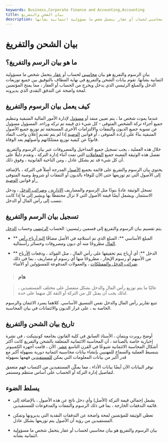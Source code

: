 ```yaml
---
keywords: Business,Corporate Finance and Accounting,Accounting
title: بيان الشحن والتفريغ
description: بيان الرسوم والتفريغ هو بيان محاسبي لحساب أو عقار يتحمل شخص ما مسؤولية ائتمانية بشأنها.
---
```


# بيان الشحن والتفريغ
## ما هو بيان الرسم والتفريغ؟

بيان الرسوم والتفريغ هو بيان [محاسبي](/accounting) لحساب أو [عقار](/estate) يتحمل شخص ما مسؤولية ائتمانية بشأنها. تقوم بيانات الشحن والتفريغ في نهاية المطاف بالتوفيق بين جميع توزيعات الدخل والمبلغ الرئيسي الذي يدخل ويخرج من الحساب أو العقار ، مما يمنح المؤتمنين لمحة واضحة عن التدفق النقدي الذي يديرونه.

## كيف يعمل بيان الرسوم والتفريغ

عندما يموت شخص ما ، يتم تعيين منفذ أو [مسؤول](/administrator) لإدارة الأمور المالية المتبقية وتنظيم جميع أجزاء تركة الشخص المتوفى - كل شيء ذي قيمة تم تركه وراءه. المسؤول مسؤول عن تسوية جميع الديون والنفقات والالتزامات الأخرى المستحقة ثم توزيع جميع الأصول المتبقية بناءً على إرادة المتوفى ، أو قوانين [الوصية](/intestacy) إذا لم يتم تقديم إعلان واجب النفاذ قانونًا عن كيفية توزيع ممتلكاتهم وأصولهم بعد الوفاة.

خلال هذه العملية ، يجب تسجيل جميع المداخيل والمصروفات عبر بيان الرسوم والتفريغ. تفصل هذه الوثيقة المعينة جميع [المعاملات](/transaction) التي تمت أثناء إدارة التركة ، وتقدم دليلًا على أن كل شيء قد تم بشكل عادل ، ومن الناحية القانونية ، وفوق ذلك.

يحتوي بيان الرسوم والتفريغ على قائمة بجميع [الأصول](/asset) المدرجة أصلاً في التركة ، بالإضافة إلى الأصول التي تم توزيعها حتى الآن للوفاء بالديون أو النفقات أو شروط وصية المتوفى أو قوانين [الوصية .](/will)

تسجل الوثيقة عادةً بنودًا مثل الرسوم والمصاريف [الإدارية ،](/administrative-expenses) [وضرائب الدخل](/incometax) ، ودخل الاستثمار. ويشمل أيضًا قيمة الأصول التي لا تزال محتفظًا بها ويشير إلى ما إذا كانت تنسب إلى رأس المال أو الدخل.

## تسجيل بيان الرسم والتفريغ

يتم تقسيم بيان الرسوم والتفريغ إلى قسمين رئيسيين: الحساب [الرئيسي](/principal) وحساب [الدخل](/income).

- ** المبلغ الأساسي **: المبلغ الذي تم استلامه في الأصل مضافًا [إليه أرباح رأس المال](/capitalgain) مطروحًا منه أي ديون ومصروفات وخسائر رأسمالية.

- ** الدخل **: أي أرباح يتم تحقيقها على رأس المال ، مثل الفوائد ، ودفعات [الأرباح](/dividend) من الأسهم أو رسوم الإيجار ، مطروحًا منها أي رسوم أو مصاريف ، بما في ذلك [ضرائب الدخل والممتلكات](/propertytax) ، والعمولات المدفوعة للمسؤولين أو الأمناء.

> ### هام

> غالبًا ما يتم توزيع رأس المال والدخل بشكل منفصل على مختلف المستفيدين ، لذلك يجب أن يمثل كل من التركة أو الثقة كل منهما على حدة.

>

تتبع تقارير رأس المال والدخل نفس التنسيق الأساسي. كلاهما يسرد الائتمان والرسوم الخاصة به ، على غرار الديون والائتمانات في بيان المحاسبة.

## تاريخ بيان الشحن والتفريغ

أوضح روبرت ويتمان ، الأستاذ السابق في كلية القانون بجامعة كونيتيكت ، في نشرة إخبارية خاصة بالصناعة ، أن المحاسبة الائتمانية المتعلقة بالشحن والتفريغ كانت أكثر أشكال المحاسبة الائتمانية شيوعًا في القرن التاسع [عشر](/fiduciary). الآن ، قامت أجهزة الكمبيوتر بتبسيط العملية والسماح للمهنيين بإنشاء بيانات محاسبية ائتمانية دورية بسهولة أكبر مع قدر أكبر من بيانات المعلومات التي يمكن [للمستفيدين](/beneficiary) فهمها بسهولة

توفر البيانات الآن أيضًا بيانات الأداء ، مما يمكّن المستفيدين من اكتساب فهم متعمق لتفاصيل إدارة التركة أو الحساب على أساس منتظم ومستمر.

## يسلط الضوء

- يشمل إجمالي قيمة التركة (الأصل) وأي دخل ناتج عن هذه الأصول ، بالإضافة إلى قائمة التدفقات الخارجة ، بما في ذلك الرسوم والنفقات والمدفوعات للمستفيدين.

- تعطي الوثيقة للمؤتمنين لمحة واضحة عن التدفقات النقدية التي يديرونها وتمكن المستفيدين من رؤية أن الأصول يتم توزيعها بشكل عادل.

- بيان الرسوم والتفريغ هو بيان محاسبي لحساب أو عقار يتحمل شخص ما مسؤولية ائتمانية بشأنه.

